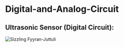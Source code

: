 # Digital-and-Analog-Circuit
## Ultrasonic Sensor (Digital Circuit):
![Sizzling Fyyran-Juttuli](https://user-images.githubusercontent.com/105239889/182041737-7aa67e63-6bcf-42c3-a65d-e19d93b97e3d.png)
